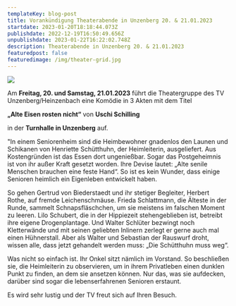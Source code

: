 ```yaml
---
templateKey: blog-post
title: Vorankündigung Theaterabende in Unzenberg 20. & 21.01.2023
startdate: 2023-01-20T18:18:44.073Z
publishdate: 2022-12-19T16:50:49.656Z
unpublishdate: 2023-01-22T16:22:02.748Z
description: Theaterabende in Unzenberg 20. & 21.01.2023
featuredpost: false
featuredimage: /img/theater-grid.jpg
---
```

![](/img/theater-2023.jpg)

Am **Freitag, 20. und Samstag, 21.01.2023** führt die Theatergruppe des TV Unzenberg/Heinzenbach eine Komödie in 3 Akten mit dem Titel

**„Alte Eisen rosten nicht“** von **Uschi Schilling** 

in der **Turnhalle in Unzenberg** auf.

"In einem Seniorenheim sind die Heimbewohner gnadenlos den Launen und Schikanen von Henriette Schütthuhn, der Heimleiterin, ausgeliefert. Aus Kostengründen ist das Essen dort ungenießbar. Sogar das Postgeheimnis ist von ihr außer Kraft gesetzt worden. Ihre Devise lautet: „Alte senile Menschen brauchen eine feste Hand“. So ist es kein Wunder, dass einige Senioren heimlich ein Eigenleben entwickelt haben.

So gehen Gertrud von Biederstaedt und ihr stetiger Begleiter, Herbert Rothe, auf fremde Leichenschmäuse. Frieda Schlattmann, die Älteste in der Runde, sammelt Schnapsfläschchen, um sie meistens im falschen Moment zu leeren. Lilo Schubert, die in der Hippiezeit stehengeblieben ist, betreibt ihre eigene Drogenplantage. Und Walter Schlüter bezwingt noch Kletterwände und mit seinen geliebten Inlinern zerlegt er gerne auch mal einen Hühnerstall. Aber als Walter und Sebastian der Rauswurf droht, wissen alle, dass jetzt gehandelt werden muss: „Die Schütthuhn muss weg“.

Was nicht so einfach ist. Ihr Onkel sitzt nämlich im Vorstand. So beschließen sie, die Heimleiterin zu observieren, um in ihrem Privatleben einen dunklen Punkt zu finden, an dem sie ansetzen können. Nur das, was sie aufdecken, darüber sind sogar die lebenserfahrenen Senioren erstaunt.

Es wird sehr lustig und der TV freut sich auf Ihren Besuch.